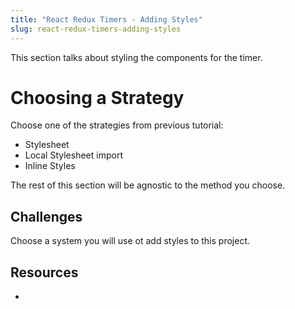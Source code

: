 ```yaml
---
title: "React Redux Timers - Adding Styles"
slug: react-redux-timers-adding-styles
---
```


This section talks about styling the components
for the timer. 

# Choosing a Strategy 

Choose one of the strategies from previous tutorial:

- Stylesheet
- Local Stylesheet import
- Inline Styles 

The rest of this section will be agnostic to the 
method you choose. 

## Challenges 

Choose a system you will use ot add styles to this 
project. 

## Resources 

- 



